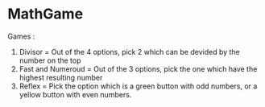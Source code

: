 # MathGame
Games :
1. Divisor = Out of the 4 options, pick 2 which can be devided by the number on the top
2. Fast and Numeroud = Out of the 3 options, pick the one which have the highest resulting number
3. Reflex = Pick the option which is a green button with odd numbers, or a yellow button with even numbers.
